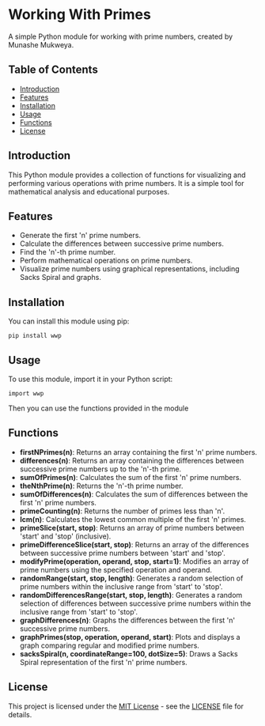 # Working With Primes

A simple Python module for working with prime numbers, created by Munashe Mukweya.

## Table of Contents

- [Introduction](#introduction)
- [Features](#features)
- [Installation](#installation)
- [Usage](#usage)
- [Functions](#functions)
- [License](#license)

## Introduction

This Python module provides a collection of functions for visualizing and performing various operations with prime numbers. It is a simple tool for mathematical analysis and educational purposes.

## Features

- Generate the first 'n' prime numbers.
- Calculate the differences between successive prime numbers.
- Find the 'n'-th prime number.
- Perform mathematical operations on prime numbers.
- Visualize prime numbers using graphical representations, including Sacks Spiral and graphs.

## Installation

You can install this module using pip:

```
pip install wwp
```

## Usage

To use this module, import it in your Python script:

```
import wwp
```

Then you can use the functions provided in the module

## Functions

* **firstNPrimes(n)**: Returns an array containing the first 'n' prime numbers.
* **differences(n)**: Returns an array containing the differences between successive prime numbers up to the 'n'-th prime.
* **sumOfPrimes(n)**: Calculates the sum of the first 'n' prime numbers.
* **theNthPrime(n)**: Returns the 'n'-th prime number.
* **sumOfDifferences(n)**: Calculates the sum of differences between the first 'n' prime numbers.
* **primeCounting(n)**: Returns the number of primes less than 'n'.
* **lcm(n)**: Calculates the lowest common multiple of the first 'n' primes.
* **primeSlice(start, stop)**: Returns an array of prime numbers between 'start' and 'stop' (inclusive).
* **primeDifferenceSlice(start, stop)**: Returns an array of the differences between successive prime numbers between 'start' and 'stop'.
* **modifyPrime(operation, operand, stop, start=1)**: Modifies an array of prime numbers using the specified operation and operand.
* **randomRange(start, stop, length)**: Generates a random selection of prime numbers within the inclusive range from 'start' to 'stop'.
* **randomDifferencesRange(start, stop, length)**: Generates a random selection of differences between successive prime numbers within the inclusive range from 'start' to 'stop'.
* **graphDifferences(n)**: Graphs the differences between the first 'n' successive prime numbers.
* **graphPrimes(stop, operation, operand, start)**: Plots and displays a graph comparing regular and modified prime numbers.
* **sacksSpiral(n, coordinateRange=100, dotSize=5)**: Draws a Sacks Spiral representation of the first 'n' prime numbers.

## License

This project is licensed under the [MIT License](wwp/LICENSE.txt) - see the [LICENSE](wwp/LICENSE.txt) file for details.

